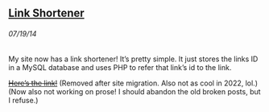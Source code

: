 ## [Link Shortener](https://gears.prose.sh/linkshortener)
###### 07/19/14




My site now has a link shortener! It’s pretty simple. It just stores the links ID in a MySQL database and uses PHP to refer that link’s id to the link.


~~[Here’s the link!](<!this_page!>)~~ (Removed after site migration. Also not as cool in 2022, lol.) (Now also not working on prose! I should abandon the old broken posts, but I refuse.)

